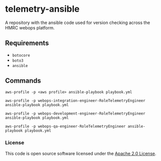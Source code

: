 
# telemetry-ansible

A repository with the ansible code used for version checking across the HMRC webops platform.

## Requirements
- `botocore`
- `boto3`
- `ansible`

## Commands

```
aws-profile -p <aws profile> ansible-playbook playbook.yml

aws-profile -p webops-integration-engineer-RoleTelemetryEngineer ansible-playbook playbook.yml

aws-profile -p webops-development-engineer-RoleTelemetryEngineer ansible-playbook playbook.yml

aws-profile -p webops-qa-engineer-RoleTelemetryEngineer ansible-playbook playbook.yml
```


### License

This code is open source software licensed under the [Apache 2.0 License]("http://www.apache.org/licenses/LICENSE-2.0.html").
